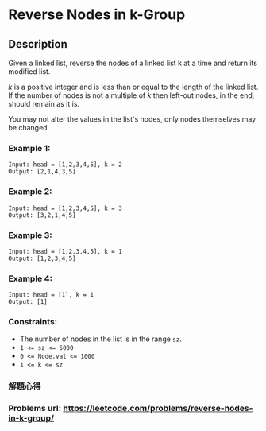 # Reverse Nodes in k-Group
## Description
Given a linked list, reverse the nodes of a linked list k at a time and return its modified list.

*k* is a positive integer and is less than or equal to the length of the linked list. If the number of nodes is not a multiple of *k* then left-out nodes, in the end, should remain as it is.

You may not alter the values in the list's nodes, only nodes themselves may be changed.

### Example 1:
    Input: head = [1,2,3,4,5], k = 2
    Output: [2,1,4,3,5]

### Example 2:
    Input: head = [1,2,3,4,5], k = 3
    Output: [3,2,1,4,5]

### Example 3:
    Input: head = [1,2,3,4,5], k = 1
    Output: [1,2,3,4,5]

### Example 4:
    Input: head = [1], k = 1
    Output: [1]

### Constraints:
* The number of nodes in the list is in the range `sz`.
* `1 <= sz <= 5000`
* `0 <= Node.val <= 1000`
* `1 <= k <= sz`

### 解題心得

### Problems url: https://leetcode.com/problems/reverse-nodes-in-k-group/